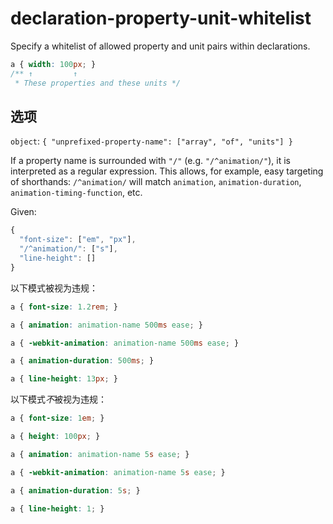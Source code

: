 # declaration-property-unit-whitelist

Specify a whitelist of allowed property and unit pairs within declarations.

```css
a { width: 100px; }
/** ↑         ↑
 * These properties and these units */
```

## 选项

`object`: `{
  "unprefixed-property-name": ["array", "of", "units"]
}`

If a property name is surrounded with `"/"` (e.g. `"/^animation/"`), it is interpreted as a regular expression. This allows, for example, easy targeting of shorthands: `/^animation/` will match `animation`, `animation-duration`, `animation-timing-function`, etc.

Given:

```js
{
  "font-size": ["em", "px"],
  "/^animation/": ["s"],
  "line-height": []
}
```

以下模式被视为违规：

```css
a { font-size: 1.2rem; }
```

```css
a { animation: animation-name 500ms ease; }
```

```css
a { -webkit-animation: animation-name 500ms ease; }
```

```css
a { animation-duration: 500ms; }
```

```css
a { line-height: 13px; }
```

以下模式*不*被视为违规：

```css
a { font-size: 1em; }
```

```css
a { height: 100px; }
```

```css
a { animation: animation-name 5s ease; }
```

```css
a { -webkit-animation: animation-name 5s ease; }
```

```css
a { animation-duration: 5s; }
```

```css
a { line-height: 1; }
```
